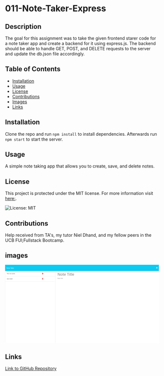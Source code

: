 # 011-Note-Taker-Express

## Description

The goal for this assignment was to take the given frontend starer code for a note taker app and create a backend for it using express.js. The backend should be able to handle GET, POST, and DELETE requests to the server and update the db.json file accordingly.

## Table of Contents

- [Installation](#installation)
- [Usage](#usage)
- [License](#license)
- [Contributions](#contributions)
- [Images](#images)
- [Links](#links)

## Installation

Clone the repo and run `npm install` to install dependencies. Afterwards run `npm start` to start the server.

## Usage

A simple note taking app that allows you to create, save, and delete notes.

## License

This project is protected under the MIT license.
For more information visit [here:](https://opensource.org/licenses/MIT).

![License: MIT](https://img.shields.io/badge/License-MIT-yellow.svg)

## Contributions

Help received from TA's, my tutor Niel Dhand, and my fellow peers in the UCB FUl;Fullstack Bootcamp.

## images

![Image of website](./public/assets/FireShot%20Capture%20012%20-%20Note%20Taker%20-%20note-taker-cchallenge-11-6a99d63161ce.herokuapp.com.png)

## Links

[Link to GitHub Repository](https://github.com/Gagucci/011-Note-Taker-Express.git)
